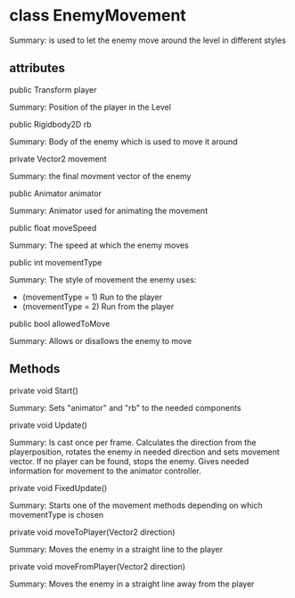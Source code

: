 # class EnemyMovement

Summary: is used to let the enemy move around the level in different styles

## attributes

public Transform player

Summary: Position of the player in the Level

public Rigidbody2D rb

Summary: Body of the enemy which is used to move it around

private Vector2 movement

Summary: the final movment vector of the enemy

public Animator animator

Summary: Animator used for animating the movement

public float moveSpeed

Summary: The speed at which the enemy moves

public int movementType

Summary: The style of movement the enemy uses:
 - (movementType = 1) Run to the player
 - (movementType = 2) Run from the player

public bool allowedToMove

Summary: Allows or disallows the enemy to move

## Methods

private void Start()

Summary: Sets "animator" and "rb" to the needed components

private void Update()

Summary: Is cast once per frame. Calculates the direction from the playerposition, rotates the enemy in needed direction and sets movement vector. If no player can be found, stops the enemy. Gives needed information for movement to the animator controller.

private void FixedUpdate()

Summary: Starts one of the movement methods depending on which movementType is chosen

private void moveToPlayer(Vector2 direction)

Summary: Moves the enemy in a straight line to the player

private void moveFromPlayer(Vector2 direction)

Summary: Moves the enemy in a straight line away from the player